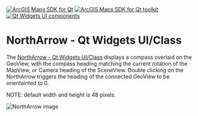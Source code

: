 [![ArcGIS Maps SDK for Qt](https://img.shields.io/badge/ArcGIS%20Maps%20SDK%20for%20Qt-0b5394)](https://developers.arcgis.com/qt/) [![ArcGIS Maps SDK for Qt toolkit](https://img.shields.io/badge/ArcGIS%20Maps%20SDK%20for%20Qt%20toolkit-ea4d13)](https://github.com/Esri/arcgis-maps-sdk-toolkit-qt) [![Qt Widgets UI components](https://img.shields.io/badge/Qt%20Qt%20Widgets%20UI%20components-ea4d13)](../../toolkitwidgets/)

# NorthArrow - Qt Widgets UI/Class

The [NorthArrow - Qt Widgets UI/Class](https://developers.arcgis.com/qt/toolkit/api-reference/esri-arcgisruntime-toolkit-northarrow.html) displays a compass overlaid on the GeoView, with the compass heading matching the current rotation of the MapView, or Camera heading of the SceneView. Double clicking on the NorthArrow triggers the heading of the connected GeoView to be orientainted to 0.

NOTE: default width and height is 48 pixels.

![NorthArrow image](../images/NorthArrow.gif)